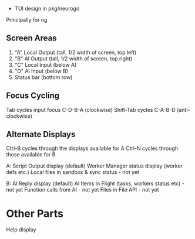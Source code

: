 * TUI design in pkg/neurogo

Principally for ng

## Screen Areas

1. "A" Local Output (tall, 1/2 width of screen, top left)
2.    "B" AI Output (tall, 1/2 width of screen, top right)
3. "C" Local Input (below A)
4.    "D" AI Input (below B)
5. Status bar (bottom row)

## Focus Cycling

Tab cycles input focus C-D-B-A (clockwise)
Shift-Tab cycles C-A-B-D (anti-clockwise)

## Alternate Displays

Ctrl-B cycles through the displays available for A
Ctrl-N cycles through those available for B

A:  Script Output display (default)
    Worker Manager status display (worker defs etc.)
    Local files in sandbox & sync status - not yet


B:  AI Reply display (default)
    AI Items In Flight (tasks, workers status etc) - not yet
    Function calls from AI - not yet
    Files in File API - not yet

# Other Parts

Help display
